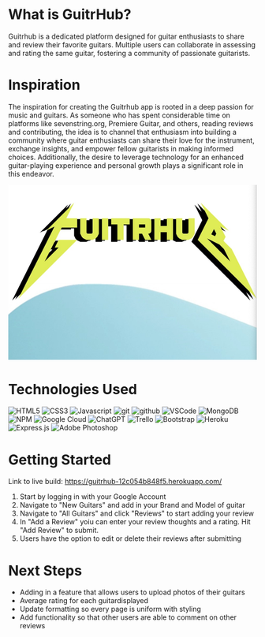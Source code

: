  
# What is GuitrHub?
<p>Guitrhub is a dedicated platform designed for guitar enthusiasts to share and review their favorite guitars. Multiple users can collaborate in assessing and rating the same guitar, fostering a community of passionate guitarists.</p>

# Inspiration
<p>The inspiration for creating the Guitrhub app is rooted in a deep passion for music and guitars. As someone who has spent considerable time on platforms like sevenstring.org, Premiere Guitar, and others, reading reviews and contributing, the idea is to channel that enthusiasm into building a community where guitar enthusiasts can share their love for the instrument, exchange insights, and empower fellow guitarists in making informed choices. Additionally, the desire to leverage technology for an enhanced guitar-playing experience and personal growth plays a significant role in this endeavor. </p>

<img src="public/images/screenshot.jpg">

# Technologies Used
![HTML5](https://img.shields.io/badge/html5-%23E34F26.svg?style=for-the-badge&logo=html5&logoColor=white)
![CSS3](https://img.shields.io/badge/css3-%231572B6.svg?style=for-the-badge&logo=css3&logoColor=white)
![Javascript](https://img.shields.io/badge/JavaScript-F7DF1E?style=for-the-badge&logo=javascript&logoColor=black)
![git](https://img.shields.io/badge/GIT-E44C30?style=for-the-badge&logo=git&logoColor=white)
![github](https://img.shields.io/badge/GitHub-100000?style=for-the-badge&logo=github&logoColor=white)
![VSCode](https://img.shields.io/badge/Visual_Studio_Code-0078D4?style=for-the-badge&logo=visual%20studio%20code&logoColor=white)
![MongoDB](https://img.shields.io/badge/MongoDB-4EA94B?style=for-the-badge&logo=mongodb&logoColor=white)
![NPM](https://img.shields.io/badge/npm-CB3837?style=for-the-badge&logo=npm&logoColor=white)
![Google Cloud](https://img.shields.io/badge/GoogleCloud-%234285F4.svg?style=for-the-badge&logo=google-cloud&logoColor=white)
![ChatGPT](https://img.shields.io/badge/chatGPT-74aa9c?style=for-the-badge&logo=openai&logoColor=white)
![Trello](https://img.shields.io/badge/Trello-%23026AA7.svg?style=for-the-badge&logo=Trello&logoColor=white)
![Bootstrap](https://img.shields.io/badge/bootstrap-%238511FA.svg?style=for-the-badge&logo=bootstrap&logoColor=white)
![Heroku](https://img.shields.io/badge/heroku-%23430098.svg?style=for-the-badge&logo=heroku&logoColor=white)
![Express.js](https://img.shields.io/badge/express.js-%23404d59.svg?style=for-the-badge&logo=express&logoColor=%2361DAFB)
![Adobe Photoshop](https://img.shields.io/badge/adobe%20photoshop-%2331A8FF.svg?style=for-the-badge&logo=adobe%20photoshop&logoColor=white)

# Getting Started
Link to live build: https://guitrhub-12c054b848f5.herokuapp.com/

1. Start by logging in with your Google Account
2. Navigate to "New Guitars" and add in your Brand and Model of guitar
3. Navigate to "All Guitars" and click "Reviews" to start adding your review
4. In "Add a Review" yoiu can enter your review thoughts and a rating. Hit "Add Review" to submit.
5. Users have the option to edit or delete their reviews after submitting

# Next Steps
- Adding in a feature that allows users to upload photos of their guitars
- Average rating for each guitardisplayed
- Update formatting so every page is uniform with styling
- Add functionality so that other users are able to comment on other reviews


